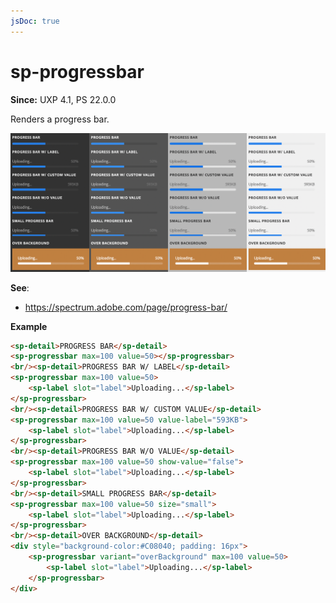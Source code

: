 ```yaml
---
jsDoc: true
---
```

# sp-progressbar

**Since:** UXP 4.1, PS 22.0.0

Renders a progress bar.

![Progress Bars](../assets/sp-progressbar.png)

**See**:
- https://spectrum.adobe.com/page/progress-bar/

**Example**

```html
<sp-detail>PROGRESS BAR</sp-detail>
<sp-progressbar max=100 value=50></sp-progressbar>
<br/><sp-detail>PROGRESS BAR W/ LABEL</sp-detail>
<sp-progressbar max=100 value=50>
    <sp-label slot="label">Uploading...</sp-label>
</sp-progressbar>
<br/><sp-detail>PROGRESS BAR W/ CUSTOM VALUE</sp-detail>
<sp-progressbar max=100 value=50 value-label="593KB">
    <sp-label slot="label">Uploading...</sp-label>
</sp-progressbar>
<br/><sp-detail>PROGRESS BAR W/O VALUE</sp-detail>
<sp-progressbar max=100 value=50 show-value="false">
    <sp-label slot="label">Uploading...</sp-label>
</sp-progressbar>
<br/><sp-detail>SMALL PROGRESS BAR</sp-detail>
<sp-progressbar max=100 value=50 size="small">
    <sp-label slot="label">Uploading...</sp-label>
</sp-progressbar>
<br/><sp-detail>OVER BACKGROUND</sp-detail>
<div style="background-color:#C08040; padding: 16px">
    <sp-progressbar variant="overBackground" max=100 value=50>
        <sp-label slot="label">Uploading...</sp-label>
    </sp-progressbar>
</div>
```
